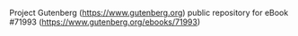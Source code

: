 Project Gutenberg (https://www.gutenberg.org) public repository
for eBook #71993 (https://www.gutenberg.org/ebooks/71993)
